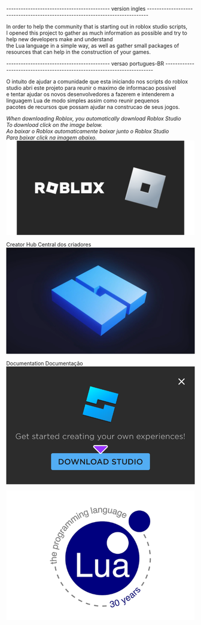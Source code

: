 -------------------------------------------  version ingles  ------------------------------------------------------------------------------
<p>
  In order to help the community that is starting out in roblox studio scripts, <br>I opened this project to gather as much information as possible and try to help new developers make and understand<br> the Lua language in a simple way, as well as gather small packages of resources that can help in the construction of your games.
</p>
-------------------------------------------  versao portugues-BR  -------------------------------------------------------------------------
<p>
  O intuito de ajudar a comunidade que esta iniciando nos scripts do roblox studio abri este projeto para reunir  o maximo de informacao possivel<br> e tentar ajudar os novos desenvolvedores a fazerem e intenderem a linguagem Lua de modo simples assim como reunir pequenos<br> pacotes de recursos que possam ajudar na construcao de seus jogos.
</p>


<i>When downloading Roblox, you automatically download Roblox Studio<br>To download click on the image below.</i><br>
<i>Ao baixar o Roblox automaticamente baixar junto o Roblox Studio<br>Para baixar click na imagem abaixo.</i>
<a href="https://www.roblox.com/download"><img src="/srcReadme/LogoRoblox.png"></a>


<p>
  Creator Hub
  Central dos criadores
  <a href="https://create.roblox.com/" ><img src="/srcReadme/script-roblox-studio.jpeg"></a>
</P> 

<p>
  Documentation 
  Documentação
 <a href="https://create.roblox.com/docs/pt-br"><img src="/srcReadme/RobloxStudio.png"></a>
</p>

<p>
<a href="https://lua.org/"><img src="/srcReadme/LogoLua-1.png"></a>
</p>
